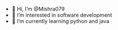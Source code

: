 - 👋 Hi, I’m @Mishra079
- 👀 I’m interested in software development
- 🌱 I’m currently learning python and java

<!---
Mishra079/Mishra079 is a ✨ special ✨ repository because its `README.md` (this file) appears on your GitHub profile.
You can click the Preview link to take a look at your changes.
--->
